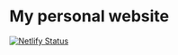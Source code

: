 # My personal website

[![Netlify Status](https://api.netlify.com/api/v1/badges/e9d42e6b-ef67-4204-9421-d990c29a6423/deploy-status)](https://app.netlify.com/sites/nickeitel/deploys)